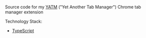 Source code for my [YATM](https://chrome.google.com/webstore/detail/yatm-yet-another-tab-mana/cleopomnamfenlfpglofnooemoakdgef?hl=en) ("Yet Another Tab Manager") Chrome tab manager extension

Technology Stack:
- [TypeScript](https://www.typescriptlang.org)
